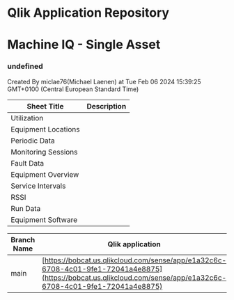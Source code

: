 # Qlik Application Repository 
# Machine IQ - Single Asset
### undefined
Created By miclae76(Michael Laenen) at Tue Feb 06 2024 15:39:25 GMT+0100 (Central European Standard Time)




Sheet Title | Description
------------ | -------------
Utilization|
Equipment Locations|
Periodic Data|
Monitoring Sessions|
Fault Data|
Equipment Overview|
Service Intervals|
RSSI|
Run Data|
Equipment Software|



Branch Name|Qlik application
---|---
main|[https://bobcat.us.qlikcloud.com/sense/app/e1a32c6c-6708-4c01-9fe1-72041a4e8875](https://bobcat.us.qlikcloud.com/sense/app/e1a32c6c-6708-4c01-9fe1-72041a4e8875)